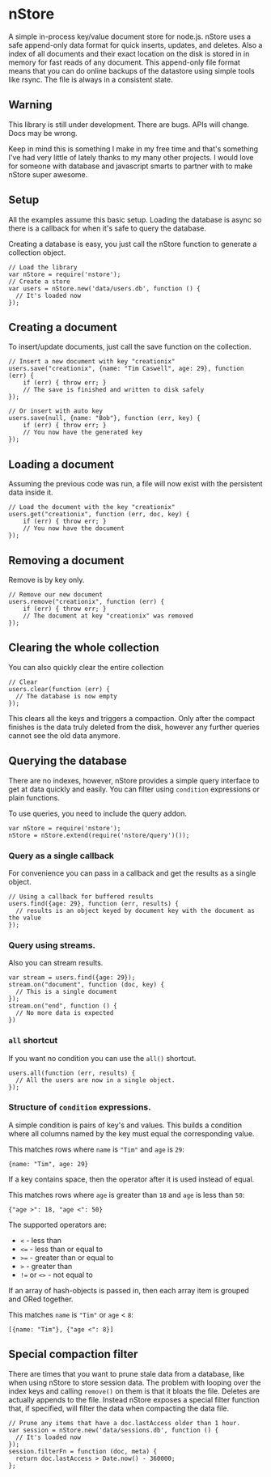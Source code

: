 # nStore

A simple in-process key/value document store for node.js. nStore uses a safe append-only data format for quick inserts, updates, and deletes.  Also a index of all documents and their exact location on the disk is stored in in memory for fast reads of any document.  This append-only file format means that you can do online backups of the datastore using simple tools like rsync.  The file is always in a consistent state.

## Warning

This library is still under development.  There are bugs.  APIs will change.  Docs may be wrong.

Keep in mind this is something I make in my free time and that's something I've had very little of lately thanks to my many other projects.  I would love for someone with database and javascript smarts to partner with to make nStore super awesome.

## Setup

All the examples assume this basic setup. Loading the database is async so there is a callback for when it's safe to query the database.

Creating a database is easy, you just call the nStore function to generate a collection object.

    // Load the library
    var nStore = require('nstore');
    // Create a store
    var users = nStore.new('data/users.db', function () {
      // It's loaded now
    });


## Creating a document

To insert/update documents, just call the save function on the collection.

    // Insert a new document with key "creationix"
    users.save("creationix", {name: "Tim Caswell", age: 29}, function (err) {
        if (err) { throw err; }
        // The save is finished and written to disk safely
    });

    // Or insert with auto key
    users.save(null, {name: "Bob"}, function (err, key) {
        if (err) { throw err; }
        // You now have the generated key
    });

## Loading a document

Assuming the previous code was run, a file will now exist with the persistent data inside it.

    // Load the document with the key "creationix"
    users.get("creationix", function (err, doc, key) {
        if (err) { throw err; }
        // You now have the document
    });


## Removing a document

Remove is by key only.

    // Remove our new document
    users.remove("creationix", function (err) {
        if (err) { throw err; }
        // The document at key "creationix" was removed
    });

## Clearing the whole collection

You can also quickly clear the entire collection

    // Clear
    users.clear(function (err) {
      // The database is now empty
    });

This clears all the keys and triggers a compaction.  Only after the compact finishes is the data truly deleted from the disk, however any further queries cannot see the old data anymore.

## Querying the database

There are no indexes, however, nStore provides a simple query interface to get at data quickly and easily.  You can filter using `condition` expressions or plain functions.

To use queries, you need to include the query addon.

    var nStore = require('nstore');
    nStore = nStore.extend(require('nstore/query')());

### Query as a single callback

For convenience you can pass in a callback and get the results as a single object.

    // Using a callback for buffered results
    users.find({age: 29}, function (err, results) {
      // results is an object keyed by document key with the document as the value
    });


### Query using streams.

Also you can stream results.

    var stream = users.find({age: 29});
    stream.on("document", function (doc, key) {
      // This is a single document
    });
    stream.on("end", function () {
      // No more data is expected
    })

### `all` shortcut

If you want no condition you can use the `all()` shortcut.

    users.all(function (err, results) {
      // All the users are now in a single object.
    });

### Structure of `condition` expressions.

A simple condition is pairs of key's and values.  This builds a condition where all columns named by the key must equal the corresponding value.

This matches rows where `name` is `"Tim"` and `age` is `29`:

    {name: "Tim", age: 29}

If a key contains space, then the operator after it is used instead of equal.

This matches rows where `age` is greater than `18` and `age` is less than `50`:

    {"age >": 18, "age <": 50}

The supported operators are:

 - `<` - less than
 - `<=` - less than or equal to
 - `>=` - greater than or equal to
 - `>` - greater than
 - `!=` or `<>` - not equal to
  
If an array of hash-objects is passed in, then each array item is grouped and ORed together.

This matches `name` is `"Tim"` or `age` < `8`:

    [{name: "Tim"}, {"age <": 8}]


## Special compaction filter

There are times that you want to prune stale data from a database, like when using nStore to store session data.  The problem with looping over the index keys and calling `remove()` on them is that it bloats the file. Deletes are actually appends to the file.  Instead nStore exposes a special filter function that, if specified, will filter the data when compacting the data file.

    // Prune any items that have a doc.lastAccess older than 1 hour.
    var session = nStore.new('data/sessions.db', function () {
      // It's loaded now
    });
    session.filterFn = function (doc, meta) {
      return doc.lastAccess > Date.now() - 360000;
    };

